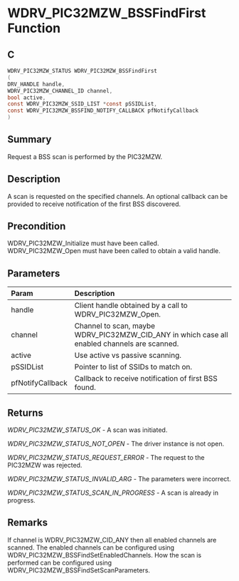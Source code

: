 # WDRV_PIC32MZW_BSSFindFirst Function

## C

```c
WDRV_PIC32MZW_STATUS WDRV_PIC32MZW_BSSFindFirst
(
DRV_HANDLE handle,
WDRV_PIC32MZW_CHANNEL_ID channel,
bool active,
const WDRV_PIC32MZW_SSID_LIST *const pSSIDList,
const WDRV_PIC32MZW_BSSFIND_NOTIFY_CALLBACK pfNotifyCallback
)
```

## Summary

Request a BSS scan is performed by the PIC32MZW.  

## Description

A scan is requested on the specified channels. An optional callback can
be provided to receive notification of the first BSS discovered.

## Precondition

WDRV_PIC32MZW_Initialize must have been called. WDRV_PIC32MZW_Open must have been called to obtain a valid handle.  

## Parameters

| Param | Description |
|:----- |:----------- |
| handle | Client handle obtained by a call to WDRV_PIC32MZW_Open. |
| channel | Channel to scan, maybe WDRV_PIC32MZW_CID_ANY in which case all enabled channels are scanned. |
| active | Use active vs passive scanning. |
| pSSIDList | Pointer to list of SSIDs to match on. |
| pfNotifyCallback | Callback to receive notification of first BSS found.  

## Returns

*WDRV_PIC32MZW_STATUS_OK* - A scan was initiated.

*WDRV_PIC32MZW_STATUS_NOT_OPEN* - The driver instance is not open.

*WDRV_PIC32MZW_STATUS_REQUEST_ERROR* - The request to the PIC32MZW was rejected.

*WDRV_PIC32MZW_STATUS_INVALID_ARG* - The parameters were incorrect.

*WDRV_PIC32MZW_STATUS_SCAN_IN_PROGRESS* - A scan is already in progress.
 

## Remarks

If channel is WDRV_PIC32MZW_CID_ANY then all enabled channels are scanned. The enabled channels can be configured using WDRV_PIC32MZW_BSSFindSetEnabledChannels. How the scan is performed can be configured using WDRV_PIC32MZW_BSSFindSetScanParameters.  


